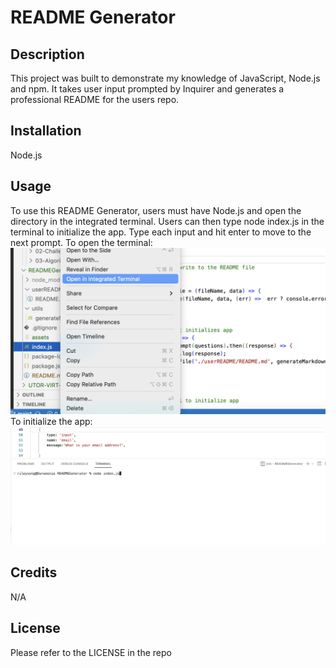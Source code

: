 # README Generator
## Description 
This project was built to demonstrate my knowledge of JavaScript, Node.js and npm. It takes user input prompted by Inquirer and generates a professional README for the users repo.

## Installation
Node.js

## Usage
To use this README Generator, users must have Node.js and open the directory in the integrated terminal. Users can then type node index.js in the terminal to initialize the app. Type each input and hit enter to move to the next prompt.
To open the terminal:
![screenshot of users opening terminal](assets/openterminal.png)
To initialize the app:
![screenshot of user typing in terminal](assets/userterminal.png)

## Credits 
N/A

## License
Please refer to the LICENSE in the repo
